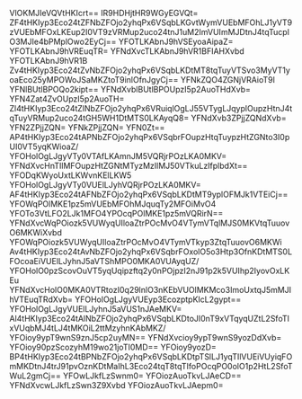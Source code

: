VlOKMJIeVQVtHKIcrt==
IR9HDHjtHR9WGyEGVQt=
ZF4tHKIyp3Eco24tZFNbZFOjo2yhqPx6VSqbLKGvtWymVUEbMFOhLJ1yVT9zVUEbMFOxLKEup2I0VT9zVRMup2uco24tnJ1uM2ImVUImMJDtnJ4tqTucplO3MJIe4bPMplOwo2EyCj==
YFOTLKAbnJ9hVSEyoaAipaZ=
YFOTLKAbnJ9hVREuqTR=
YFNdXvcTLKAbnJ9hVR1BFIAHXvbd
YFOTLKAbnJ9hVR1B
Zv4tHKIyp3Eco24tZvNbZFOjo2yhqPx6VSqbLKDtMT8tqTuyVTSvo3MyVT1yoaEco25yMPOWoJSaMKZtoT9inlOfnJgyCj==
YFNkZQO4ZGNjVRAioT9l
YFNlBUtlBPOQo2kipt==
YFNdXvblBUtlBPOUpzI5p2AuoTHdXvb=
YFN4Zat4ZvOUpzI5p2AuoTH=
Zl4tHKIyp3Eco24tZlNbZFOjo2yhqPx6VRuiqlOgLJ55VTygLJqyplOupzHtnJ4tqTuyVRMup2uco24tGH5WH1DtMTS0LKAyqQ8=
YFNdXvb3ZPjjZQNdXvb=
YFN2ZPjjZQN=
YFNkZPjjZQN=
YFN0Zt==
AP4tHKIyp3Eco24tAPNbZFOjo2yhqPx6VSqbrFOupzHtqTuypzHtZGNto3I0pUI0VT5yqKWioaZ/
YFOHolOgLJgyVTy0VTAfLKAmnJM5VQRjrPOzLKA0MKV=
YFNdXvcHnTIlMFOupzHtZGNtMTyzMzIlMJ50VTkuLzIfplbdXt==
YFODqKWyoUxtLKWvnKElLKW5
YFOHolOgLJgyVTy0VUElLJyhVQRjrPOzLKA0MKV=
AF4tHKIyp3Eco24tAFNbZFOjo2yhqPx6VSqbLKDtMT9yplOFMJk1VTEiCj==
YFOWqPOlMKE1pz5mVUEbMFOhMJquqTy2MFOiMvO4
YFOTo3VtLFO2LJk1MFO4YPOcqPOlMKE1pz5mVQRirN==
YFNdXvcWqPOiozk5VUWyqUIloaZtrPOcMvO4VTymVTqlMJS0MKVtqTuuovO6MKWiXvbd
YFOWqPOiozk5VUWyqUIloaZtrPOcMvO4VTymVTkyp3ZtqTuuovO6MKWi
Av4tHKIyp3Eco24tAvNbZFOjo2yhqPx6VSqbrFOxolO5o3Htp3OfnKDtMTS0LFOcoaEiVUElLJyhnJ5aVTShMPO0MKA0VUAyqUZ/
YFOHolO0pzScovOuVT5yqUqipzftq2y0nPOjpzI2nJ91p2k5VUIhp2IyovOxLKEu
YFNdXvcHolO0MKA0VTRtozI0q29lnlO3nKEbVUOlMKMco3ImoUxtqJ5mMJIhVTEuqTRdXvb=
YFOHolOgLJgyVUEyp3EcozptpKIcL2gypt==
YFOHolOgLJgyVUElLJyhnJ5aVUS1nJAeMKV=
Al4tHKIyp3Eco24tAlNbZFOjo2yhqPx6VSqbLKDtoJI0nT9xVTqyqUZtL2SfoTIxVUqbMJ4tLJ4tMKOiL2ttMzyhnKAbMKZ/
YFOioy9ypT9wnS9znJ5cp2uyMN==
YFNdXvcioy9ypT9wnS9yozDdXvb=
YFOioy90pzScozyhM19wo21joTI0MD==
YFOioy9yozD=
BP4tHKIyp3Eco24tBPNbZFOjo2yhqPx6VSqbLKDtpTSlLJ1yqTIlVUEiVUyiqFOmMKDtnJ4trJ91pvOznKDtMaIhL3Eco24tqT8tqTIfoPOcqPO0olO1p2HtL2SfoTWuL2gmCj==
YFOwLJkfLzSwnm0=
YFOiozAuoTkvLJAeCD==
YFNdXvcwLJkfLzSwn3Z9Xvbd
YFOiozAuoTkvLJAepm0=
